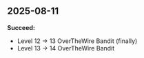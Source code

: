 ## 2025-08-11

**Succeed:**
- Level 12 -> 13 OverTheWire Bandit (finally)
- Level 13 -> 14 OverTheWire Bandit
